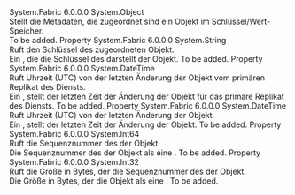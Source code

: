 <Type Name="KeyValueStoreItemMetadata" FullName="System.Fabric.KeyValueStoreItemMetadata">
  <TypeSignature Language="C#" Value="public sealed class KeyValueStoreItemMetadata" />
  <TypeSignature Language="ILAsm" Value=".class public auto ansi sealed beforefieldinit KeyValueStoreItemMetadata extends System.Object" />
  <TypeSignature Language="DocId" Value="T:System.Fabric.KeyValueStoreItemMetadata" />
  <TypeSignature Language="VB.NET" Value="Public NotInheritable Class KeyValueStoreItemMetadata" />
  <TypeSignature Language="F#" Value="type KeyValueStoreItemMetadata = class" />
  <AssemblyInfo>
    <AssemblyName>System.Fabric</AssemblyName>
    <AssemblyVersion>6.0.0.0</AssemblyVersion>
  </AssemblyInfo>
  <Base>
    <BaseTypeName>System.Object</BaseTypeName>
  </Base>
  <Interfaces />
  <Docs>
    <summary>
      <para>Stellt die Metadaten, die zugeordnet sind ein <see cref="T:System.Fabric.KeyValueStoreItem" /> Objekt im Schlüssel/Wert-Speicher.</para>
    </summary>
    <remarks>To be added.</remarks>
  </Docs>
  <Members>
    <Member MemberName="Key">
      <MemberSignature Language="C#" Value="public string Key { get; }" />
      <MemberSignature Language="ILAsm" Value=".property instance string Key" />
      <MemberSignature Language="DocId" Value="P:System.Fabric.KeyValueStoreItemMetadata.Key" />
      <MemberSignature Language="VB.NET" Value="Public ReadOnly Property Key As String" />
      <MemberSignature Language="F#" Value="member this.Key : string" Usage="System.Fabric.KeyValueStoreItemMetadata.Key" />
      <MemberType>Property</MemberType>
      <AssemblyInfo>
        <AssemblyName>System.Fabric</AssemblyName>
        <AssemblyVersion>6.0.0.0</AssemblyVersion>
      </AssemblyInfo>
      <ReturnValue>
        <ReturnType>System.String</ReturnType>
      </ReturnValue>
      <Docs>
        <summary>
          <para>Ruft den Schlüssel des zugeordneten <see cref="T:System.Fabric.KeyValueStoreItem" /> Objekt.</para>
        </summary>
        <value>
          <para>Ein <see cref="T:System.String" /> , die die Schlüssel des darstellt der <see cref="T:System.Fabric.KeyValueStoreItem" /> Objekt.</para>
        </value>
        <remarks>To be added.</remarks>
      </Docs>
    </Member>
    <Member MemberName="LastModifiedOnPrimaryUtc">
      <MemberSignature Language="C#" Value="public DateTime LastModifiedOnPrimaryUtc { get; }" />
      <MemberSignature Language="ILAsm" Value=".property instance valuetype System.DateTime LastModifiedOnPrimaryUtc" />
      <MemberSignature Language="DocId" Value="P:System.Fabric.KeyValueStoreItemMetadata.LastModifiedOnPrimaryUtc" />
      <MemberSignature Language="VB.NET" Value="Public ReadOnly Property LastModifiedOnPrimaryUtc As DateTime" />
      <MemberSignature Language="F#" Value="member this.LastModifiedOnPrimaryUtc : DateTime" Usage="System.Fabric.KeyValueStoreItemMetadata.LastModifiedOnPrimaryUtc" />
      <MemberType>Property</MemberType>
      <AssemblyInfo>
        <AssemblyName>System.Fabric</AssemblyName>
        <AssemblyVersion>6.0.0.0</AssemblyVersion>
      </AssemblyInfo>
      <ReturnValue>
        <ReturnType>System.DateTime</ReturnType>
      </ReturnValue>
      <Docs>
        <summary>
          <para>
            Ruft Uhrzeit (UTC) von der letzten Änderung der <see cref="T:System.Fabric.KeyValueStoreItem" /> Objekt vom primären Replikat des Diensts.
            </para>
        </summary>
        <value>
          <para>
            Ein <see cref="T:System.DateTime" /> , stellt der letzten Zeit der Änderung der <see cref="T:System.Fabric.KeyValueStoreItem" /> Objekt für das primäre Replikat des Diensts.
            </para>
        </value>
        <remarks>To be added.</remarks>
      </Docs>
    </Member>
    <Member MemberName="LastModifiedUtc">
      <MemberSignature Language="C#" Value="public DateTime LastModifiedUtc { get; }" />
      <MemberSignature Language="ILAsm" Value=".property instance valuetype System.DateTime LastModifiedUtc" />
      <MemberSignature Language="DocId" Value="P:System.Fabric.KeyValueStoreItemMetadata.LastModifiedUtc" />
      <MemberSignature Language="VB.NET" Value="Public ReadOnly Property LastModifiedUtc As DateTime" />
      <MemberSignature Language="F#" Value="member this.LastModifiedUtc : DateTime" Usage="System.Fabric.KeyValueStoreItemMetadata.LastModifiedUtc" />
      <MemberType>Property</MemberType>
      <AssemblyInfo>
        <AssemblyName>System.Fabric</AssemblyName>
        <AssemblyVersion>6.0.0.0</AssemblyVersion>
      </AssemblyInfo>
      <ReturnValue>
        <ReturnType>System.DateTime</ReturnType>
      </ReturnValue>
      <Docs>
        <summary>
          <para>Ruft Uhrzeit (UTC) von der letzten Änderung der <see cref="T:System.Fabric.KeyValueStoreItem" /> Objekt.</para>
        </summary>
        <value>
          <para>Ein <see cref="T:System.DateTime" /> , stellt der letzten Zeit der Änderung der <see cref="T:System.Fabric.KeyValueStoreItem" /> Objekt.</para>
        </value>
        <remarks>To be added.</remarks>
      </Docs>
    </Member>
    <Member MemberName="SequenceNumber">
      <MemberSignature Language="C#" Value="public long SequenceNumber { get; }" />
      <MemberSignature Language="ILAsm" Value=".property instance int64 SequenceNumber" />
      <MemberSignature Language="DocId" Value="P:System.Fabric.KeyValueStoreItemMetadata.SequenceNumber" />
      <MemberSignature Language="VB.NET" Value="Public ReadOnly Property SequenceNumber As Long" />
      <MemberSignature Language="F#" Value="member this.SequenceNumber : int64" Usage="System.Fabric.KeyValueStoreItemMetadata.SequenceNumber" />
      <MemberType>Property</MemberType>
      <AssemblyInfo>
        <AssemblyName>System.Fabric</AssemblyName>
        <AssemblyVersion>6.0.0.0</AssemblyVersion>
      </AssemblyInfo>
      <ReturnValue>
        <ReturnType>System.Int64</ReturnType>
      </ReturnValue>
      <Docs>
        <summary>
          <para>Ruft die Sequenznummer des der <see cref="T:System.Fabric.KeyValueStoreItem" /> Objekt.</para>
        </summary>
        <value>
          <para>Die Sequenznummer des der <see cref="T:System.Fabric.KeyValueStoreItem" /> Objekt als eine <see cref="T:System.Int64" />.</para>
        </value>
        <remarks>To be added.</remarks>
      </Docs>
    </Member>
    <Member MemberName="ValueSizeInBytes">
      <MemberSignature Language="C#" Value="public int ValueSizeInBytes { get; }" />
      <MemberSignature Language="ILAsm" Value=".property instance int32 ValueSizeInBytes" />
      <MemberSignature Language="DocId" Value="P:System.Fabric.KeyValueStoreItemMetadata.ValueSizeInBytes" />
      <MemberSignature Language="VB.NET" Value="Public ReadOnly Property ValueSizeInBytes As Integer" />
      <MemberSignature Language="F#" Value="member this.ValueSizeInBytes : int" Usage="System.Fabric.KeyValueStoreItemMetadata.ValueSizeInBytes" />
      <MemberType>Property</MemberType>
      <AssemblyInfo>
        <AssemblyName>System.Fabric</AssemblyName>
        <AssemblyVersion>6.0.0.0</AssemblyVersion>
      </AssemblyInfo>
      <ReturnValue>
        <ReturnType>System.Int32</ReturnType>
      </ReturnValue>
      <Docs>
        <summary>
          <para>Ruft die Größe in Bytes, der die Sequenznummer des der <see cref="T:System.Fabric.KeyValueStoreItem" /> Objekt.</para>
        </summary>
        <value>
          <para>Die Größe in Bytes, der die <see cref="T:System.Fabric.KeyValueStoreItem" /> Objekt als eine <see cref="T:System.Int32" />.</para>
        </value>
        <remarks>To be added.</remarks>
      </Docs>
    </Member>
  </Members>
</Type>